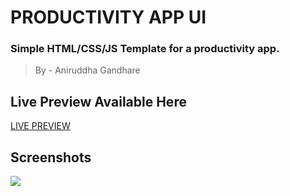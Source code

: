 # PRODUCTIVITY APP UI

### Simple HTML/CSS/JS Template for a productivity app.
> By - Aniruddha Gandhare

## Live Preview Available Here
[LIVE PREVIEW](www.productive-ape.netlify,app)


## Screenshots

![](https://firebasestorage.googleapis.com/v0/b/dynamite-beff5.appspot.com/o/TODOAPE-UI.jpg?alt=media&token=0220f5c8-8838-4b8e-8614-9bb58f893ded)

